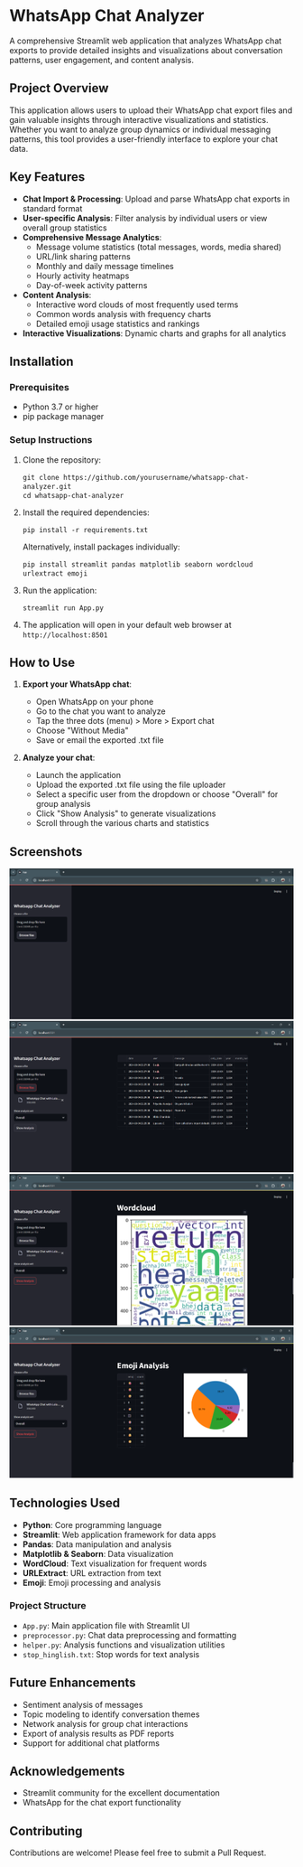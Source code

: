 # WhatsApp Chat Analyzer

A comprehensive Streamlit web application that analyzes WhatsApp chat exports to provide detailed insights and visualizations about conversation patterns, user engagement, and content analysis.

## Project Overview

This application allows users to upload their WhatsApp chat export files and gain valuable insights through interactive visualizations and statistics. Whether you want to analyze group dynamics or individual messaging patterns, this tool provides a user-friendly interface to explore your chat data.

## Key Features

- **Chat Import & Processing**: Upload and parse WhatsApp chat exports in standard format
- **User-specific Analysis**: Filter analysis by individual users or view overall group statistics
- **Comprehensive Message Analytics**:
  - Message volume statistics (total messages, words, media shared)
  - URL/link sharing patterns
  - Monthly and daily message timelines
  - Hourly activity heatmaps
  - Day-of-week activity patterns
- **Content Analysis**:
  - Interactive word clouds of most frequently used terms
  - Common words analysis with frequency charts
  - Detailed emoji usage statistics and rankings
- **Interactive Visualizations**: Dynamic charts and graphs for all analytics

## Installation

### Prerequisites
- Python 3.7 or higher
- pip package manager

### Setup Instructions

1. Clone the repository:
   ```
   git clone https://github.com/yourusername/whatsapp-chat-analyzer.git
   cd whatsapp-chat-analyzer
   ```

2. Install the required dependencies:
   ```
   pip install -r requirements.txt
   ```
   
   Alternatively, install packages individually:
   ```
   pip install streamlit pandas matplotlib seaborn wordcloud urlextract emoji
   ```

3. Run the application:
   ```
   streamlit run App.py
   ```

4. The application will open in your default web browser at `http://localhost:8501`

## How to Use

1. **Export your WhatsApp chat**:
   - Open WhatsApp on your phone
   - Go to the chat you want to analyze
   - Tap the three dots (menu) > More > Export chat
   - Choose "Without Media"
   - Save or email the exported .txt file

2. **Analyze your chat**:
   - Launch the application
   - Upload the exported .txt file using the file uploader
   - Select a specific user from the dropdown or choose "Overall" for group analysis
   - Click "Show Analysis" to generate visualizations
   - Scroll through the various charts and statistics

## Screenshots

![Dashboard Overview](Screenshots/Add_Chat_Text_File.png)
![Chats Overview](Screenshots/Message_Details.png)
![Word Cloud Example](Screenshots/wordcloud.png)
![Emoji Analysis](Screenshots/Emojii_analysis.png)

## Technologies Used

- **Python**: Core programming language
- **Streamlit**: Web application framework for data apps
- **Pandas**: Data manipulation and analysis
- **Matplotlib & Seaborn**: Data visualization
- **WordCloud**: Text visualization for frequent words
- **URLExtract**: URL extraction from text
- **Emoji**: Emoji processing and analysis

### Project Structure

- `App.py`: Main application file with Streamlit UI
- `preprocessor.py`: Chat data preprocessing and formatting
- `helper.py`: Analysis functions and visualization utilities
- `stop_hinglish.txt`: Stop words for text analysis

## Future Enhancements

- Sentiment analysis of messages
- Topic modeling to identify conversation themes
- Network analysis for group chat interactions
- Export of analysis results as PDF reports
- Support for additional chat platforms


## Acknowledgements

- Streamlit community for the excellent documentation
- WhatsApp for the chat export functionality

## Contributing

Contributions are welcome! Please feel free to submit a Pull Request.

